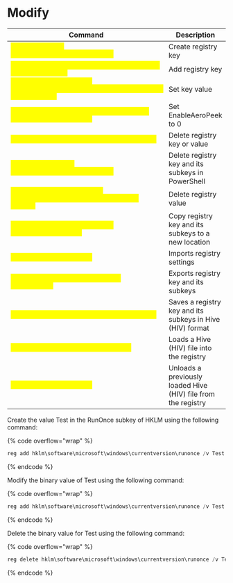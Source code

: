 # Modify

<table data-header-hidden data-full-width="true"><thead><tr><th width="539">Command</th><th>Description</th></tr></thead><tbody><tr><td><mark style="color:yellow;"><code>New-Item -Path Registry::HKLM\Software\MyKey</code></mark></td><td>Create registry key</td></tr><tr><td><mark style="color:yellow;"><code>reg add HKLM\Software\MyKey /v MyValue /t REG_SZ /d "Data"</code></mark></td><td>Add registry key</td></tr><tr><td><mark style="color:yellow;"><code>Set-ItemProperty -Path Registry::HKLM\Software\MyKey -Name &#x3C;Name> -Value "Data"</code></mark></td><td>Set key value</td></tr><tr><td><mark style="color:yellow;"><code>Set-ItemProperty -Path dwm -PSProperty EnableAeroPeek -Value 0</code></mark></td><td>Set EnableAeroPeek to 0</td></tr><tr><td><mark style="color:yellow;"><code>reg delete HKLM\Software\MyKey /v MyValue</code></mark></td><td>Delete registry key or value</td></tr><tr><td><mark style="color:yellow;"><code>Remove-Item -Path Registry::HKLM\Software\MyKey</code></mark></td><td>Delete registry key and its subkeys in PowerShell</td></tr><tr><td><mark style="color:yellow;"><code>Remove-ItemProperty -Path Registry::HKLM\Software\MyKey -Name MyValue</code></mark></td><td>Delete registry value</td></tr><tr><td><mark style="color:yellow;"><code>reg copy HKLM\Software\MyKey HKLM\Software\NewKey</code></mark></td><td>Copy registry key and its subkeys to a new location</td></tr><tr><td><mark style="color:yellow;"><code>reg import filename.reg</code></mark></td><td>Imports registry settings</td></tr><tr><td><mark style="color:yellow;"><code>reg export HKLM\Software\MyKey filename.reg</code></mark></td><td>Exports registry key and its subkeys</td></tr><tr><td><mark style="color:yellow;"><code>reg save HKLM\Software\MyKey filename.hiv</code></mark></td><td>Saves a registry key and its subkeys in Hive (HIV) format</td></tr><tr><td><mark style="color:yellow;"><code>reg load HKLM\TempKey filename.hiv</code></mark></td><td>Loads a Hive (HIV) file into the registry</td></tr><tr><td><mark style="color:yellow;"><code>reg unload HKLM\TempKey</code></mark></td><td>Unloads a previously loaded Hive (HIV) file from the registry</td></tr></tbody></table>

Create the value Test in the RunOnce subkey of HKLM using the following command:

{% code overflow="wrap" %}
```powershell
reg add hklm\software\microsoft\windows\currentversion\runonce /v Test /t REG_BINARY /d 1111
```
{% endcode %}

Modify the binary value of Test using the following command:

{% code overflow="wrap" %}
```powershell
reg add hklm\software\microsoft\windows\currentversion\runonce /v Test /t REG_BINARY /d 1111
```
{% endcode %}

Delete the binary value for Test using the following command:

{% code overflow="wrap" %}
```powershell
reg delete hklm\software\microsoft\windows\currentversion\runonce /v Test
```
{% endcode %}
